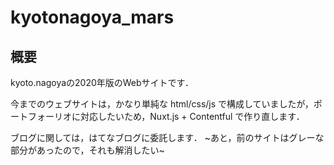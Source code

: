 # kyotonagoya_mars

## 概要

kyoto.nagoyaの2020年版のWebサイトです．

今までのウェブサイトは，かなり単純な html/css/js で構成していましたが，ポートフォーリオに対応したいため，Nuxt.js + Contentful で作り直します．

ブログに関しては，はてなブログに委託します． ~あと，前のサイトはグレーな部分があったので，それも解消したい~ 

